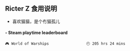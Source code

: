 ## Ricter Z 食用说明
- 喜欢猫猫，是个冇猫孤儿

<!-- steam-box start -->
#### - Steam playtime leaderboard
```text
🎮 World of Warships                 🕘 205 hrs 24 mins
```
<!-- Powered by https://github.com/YouEclipse/steam-box . -->
<!-- steam-box end -->
